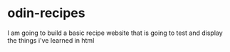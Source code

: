 # odin-recipes
I am going to build a basic recipe website that is going to test and display the things i've learned in html